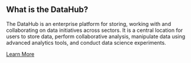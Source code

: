 ## What is the DataHub?

The DataHub is an enterprise platform for storing, working with and collaborating on data initiatives across sectors. It is a central location for users to store data, perform collaborative analysis, manipulate data using advanced analytics tools, and conduct data science experiments.

[Learn More](/resources)